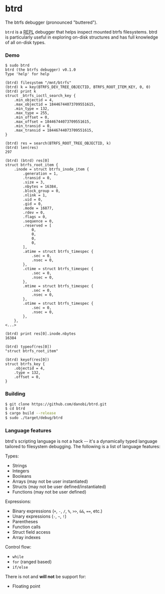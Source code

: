 # btrd
The btrfs debugger (pronounced "buttered").

`btrd` is a [REPL][0] debugger that helps inspect mounted btrfs filesystems.
btrd is particularly useful in exploring on-disk structures and has full
knowledge of all on-disk types.

### Demo

```
$ sudo btrd
btrd (the btrfs debugger) v0.1.0
Type 'help' for help

(btrd) filesystem "/mnt/btrfs"
(btrd) k = key(BTRFS_DEV_TREE_OBJECTID, BTRFS_ROOT_ITEM_KEY, 0, 0)
(btrd) print k
struct _btrfs_ioctl_search_key {
    .min_objectid = 4,
    .max_objectid = 18446744073709551615,
    .min_type = 132,
    .max_type = 255,
    .min_offset = 0,
    .max_offset = 18446744073709551615,
    .min_transid = 0,
    .max_transid = 18446744073709551615,
}

(btrd) res = search(BTRFS_ROOT_TREE_OBJECTID, k)
(btrd) len(res)
297

(btrd) (btrd) res[0]
struct btrfs_root_item {
    .inode = struct btrfs_inode_item {
        .generation = 1,
        .transid = 0,
        .size = 3,
        .nbytes = 16384,
        .block_group = 0,
        .nlink = 1,
        .uid = 0,
        .gid = 0,
        .mode = 16877,
        .rdev = 0,
        .flags = 0,
        .sequence = 0,
        .reserved = [
            0,
            0,
            0,
            0,
        ],
        .atime = struct btrfs_timespec {
            .sec = 0,
            .nsec = 0,
        },
        .ctime = struct btrfs_timespec {
            .sec = 0,
            .nsec = 0,
        },
        .mtime = struct btrfs_timespec {
            .sec = 0,
            .nsec = 0,
        },
        .otime = struct btrfs_timespec {
            .sec = 0,
            .nsec = 0,
        },
    },
<...>

(btrd) print res[0].inode.nbytes
16384

(btrd) typeof(res[0])
"struct btrfs_root_item"

(btrd) keyof(res[0])
struct btrfs_key {
    .objectid = 4,
    .type = 132,
    .offset = 0,
}
```

### Building

```bash
$ git clone https://github.com/danobi/btrd.git
$ cd btrd
$ cargo build --release
$ sudo ./target/debug/btrd
```

### Language features

btrd's scripting language is not a hack -- it's a dynamically typed language
tailored to filesystem debugging. The following is a list of language features:

Types:

* Strings
* Integers
* Booleans
* Arrays (may not be user instantiated)
* Structs (may not be user defined/instantiated)
* Functions (may not be user defined)

Expressions:

* Binary expressions (`+`, `-`, `/`, `%`, `>>`, `&&`, `==`, etc.)
* Unary expressions (`-`, `~`, `!`)
* Parentheses
* Function calls
* Struct field access
* Array indexes

Control flow:

* `while`
* `for` (ranged based)
* `if/else`

There is not and **will not** be support for:

* Floating point

[0]: https://en.wikipedia.org/wiki/Read%E2%80%93eval%E2%80%93print_loop
